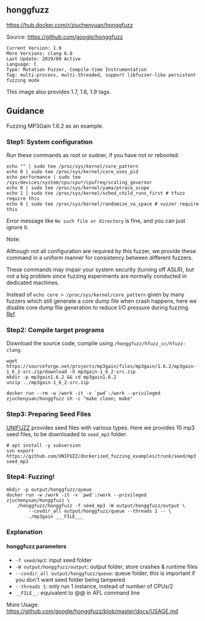 ## honggfuzz

https://hub.docker.com/r/zjuchenyuan/honggfuzz

Source: https://github.com/google/honggfuzz

```
Current Version: 1.9
More Versions: clang 6.0
Last Update: 2019/09 Active
Language: C
Type: Mutation Fuzzer, Compile-time Instrumentation
Tag: multi-process, multi-threaded, support libfuzzer-like persistent fuzzing mode
```

This image also provides 1.7, 1.8, 1.9 tags.

## Guidance

Fuzzing MP3Gain 1.6.2 as an example.

### Step1: System configuration

Run these commands as root or sudoer, if you have not or rebooted:

```
echo "" | sudo tee /proc/sys/kernel/core_pattern
echo 0 | sudo tee /proc/sys/kernel/core_uses_pid
echo performance | sudo tee /sys/devices/system/cpu/cpu*/cpufreq/scaling_governor
echo 0 | sudo tee /proc/sys/kernel/yama/ptrace_scope
echo 1 | sudo tee /proc/sys/kernel/sched_child_runs_first # tfuzz require this
echo 0 | sudo tee /proc/sys/kernel/randomize_va_space # vuzzer require this
```

Error message like `No such file or directory` is fine, and you can just ignore it.

Note: 

Although not all configuration are required by this fuzzer, we provide these command in a uniform manner for consistency between different fuzzers. 

These commands may impair your system security (turning off ASLR), but not a big problem since fuzzing experiments are normally conducted in dedicated machines.

Instead of `echo core > /proc/sys/kernel/core_pattern` given by many fuzzers which still generate a core dump file when crash happens, 
here we disable core dump file generation to reduce I/O pressure during fuzzing. [Ref](http://man7.org/linux/man-pages/man5/core.5.html).

### Step2: Compile target programs

Download the source code, compile using `/honggfuzz/hfuzz_cc/hfuzz-clang`.

```
wget https://sourceforge.net/projects/mp3gain/files/mp3gain/1.6.2/mp3gain-1_6_2-src.zip/download -O mp3gain-1_6_2-src.zip
mkdir -p mp3gain1.6.2 && cd mp3gain1.6.2
unzip ../mp3gain-1_6_2-src.zip

docker run --rm -w /work -it -v `pwd`:/work --privileged zjuchenyuan/honggfuzz sh -c "make clean; make"
```

### Step3: Preparing Seed Files

[UNIFUZZ](https://github.com/UNIFUZZ/seeds) provides seed files with various types. Here we provides 10 mp3 seed files, to be downloaded to `seed_mp3` folder.

```
# apt install -y subversion
svn export https://github.com/UNIFUZZ/dockerized_fuzzing_examples/trunk/seed/mp3 seed_mp3
```

### Step4: Fuzzing!

```
mkdir -p output/honggfuzz/queue
docker run -w /work -it -v `pwd`:/work --privileged zjuchenyuan/honggfuzz \
    /honggfuzz/honggfuzz -f seed_mp3 -W output/honggfuzz/output \
        --covdir_all output/honggfuzz/queue --threads 1 -- \
        ./mp3gain ___FILE___
```

### Explanation

#### honggfuzz parameters

- `-f seed/mp3`: input seed folder
- `-W output/honggfuzz/output`: output folder, store crashes & runtime files
- `--covdir_all output/honggfuzz/queue`: queue folder, this is important if you don't want seed folder being tampered
- `--threads 1`: only run 1 instance, instead of number of CPUs/2
- `__FILE__`: equivalent to @@ in AFL command line

More Usage: https://github.com/google/honggfuzz/blob/master/docs/USAGE.md

